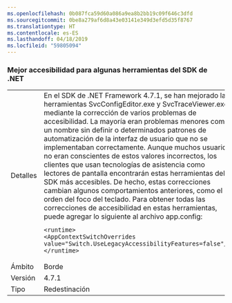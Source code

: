 ```yaml
---
ms.openlocfilehash: 0b087fca59d60a086a9ea8b2bb19c09f646c3dfd
ms.sourcegitcommit: 0be8a279af6d8a43e03141e349d3efd5d35f8767
ms.translationtype: HT
ms.contentlocale: es-ES
ms.lasthandoff: 04/18/2019
ms.locfileid: "59805094"
---
```

### <a name="improved-accessibility-for-some-net-sdk-tools"></a>Mejor accesibilidad para algunas herramientas del SDK de .NET

|   |   |
|---|---|
|Detalles|En el SDK de .NET Framework 4.7.1, se han mejorado las herramientas SvcConfigEditor.exe y SvcTraceViewer.exe mediante la corrección de varios problemas de accesibilidad. La mayoría eran problemas menores como un nombre sin definir o determinados patrones de automatización de la interfaz de usuario que no se implementaban correctamente. Aunque muchos usuarios no eran conscientes de estos valores incorrectos, los clientes que usan tecnologías de asistencia como lectores de pantalla encontrarán estas herramientas del SDK más accesibles. De hecho, estas correcciones cambian algunos comportamientos anteriores, como el orden del foco del teclado. Para obtener todas las correcciones de accesibilidad en estas herramientas, puede agregar lo siguiente al archivo app.config:<pre><code class="lang-xml">&lt;runtime&gt;&#13;&#10;&lt;AppContextSwitchOverrides value=&quot;Switch.UseLegacyAccessibilityFeatures=false&quot;/&gt;&#13;&#10;&lt;/runtime&gt;&#13;&#10;</code></pre>|
|Ámbito|Borde|
|Versión|4.7.1|
|Tipo|Redestinación|
